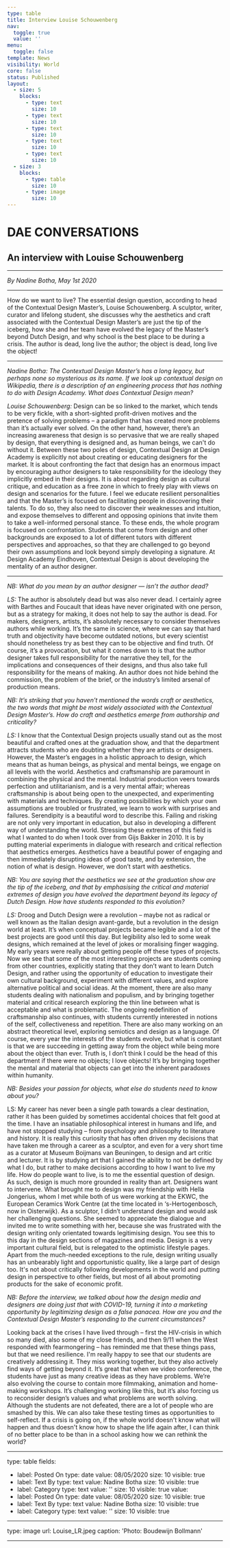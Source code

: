 ```yaml
---
type: table
title: Interview Louise Schouwenberg
nav:
  toggle: true
  value: ''
menu:
  toggle: false
template: News
visibility: World
core: false
status: Published
layout:
  - size: 5
    blocks:
      - type: text
        size: 10
      - type: text
        size: 10
      - type: text
        size: 10
      - type: text
        size: 10
      - type: text
        size: 10
  - size: 3
    blocks:
      - type: table
        size: 10
      - type: image
        size: 10
---
```


# DAE CONVERSATIONS

## An interview with Louise Schouwenberg

---

*By Nadine Botha, May 1st 2020*

---

How do we want to live? The essential design question, according to head of the Contextual Design Master’s, Louise Schouwenberg. A sculptor, writer, curator and lifelong student, she discusses why the aesthetics and craft associated with the Contextual Design Master’s are just the tip of the iceberg, how she and her team have evolved the legacy of the Master’s beyond Dutch Design, and why school is the best place to be during a crisis. The author is dead, long live the author; the object is dead, long live the object!

---

**Nadine Botha:* The Contextual Design Master’s has a long legacy, but perhaps none so mysterious as its name. If we look up contextual design on Wikipedia, there is a description of an engineering process that has nothing to do with Design Academy. What does Contextual Design mean?*

*Louise Schouwenberg:* Design can be so linked to the market, which tends to be very fickle, with a short-sighted profit-driven motives and the pretence of solving problems – a paradigm that has created more problems than it’s actually ever solved. On the other hand, however, there’s an increasing awareness that design is so pervasive that we are really shaped by design, that everything is designed and, as human beings, we can't do without it. Between these two poles of design, Contextual Design at Design Academy is explicitly not about creating or educating designers for the market. It is about confronting the fact that design has an enormous impact by encouraging author designers to take responsibility for the ideology they implicitly embed in their designs. It is about regarding design as cultural critique, and education as a free zone in which to freely play with views on design and scenarios for the future. I feel we educate resilient personalities and that the Master’s is focused on facilitating people in discovering their talents. To do so, they also need to discover their weaknesses and intuition, and expose themselves to different and opposing opinions that invite them to take a well-informed personal stance. To these ends, the whole program is focused on confrontation. Students that come from design and other backgrounds are exposed to a lot of different tutors with different perspectives and approaches, so that they are challenged to go beyond their own assumptions and look beyond simply developing a signature. At Design Academy Eindhoven, Contextual Design is about developing the mentality of an author designer.

---

**NB:* What do you mean by an author designer — isn’t the author dead?*

*LS:* The author is absolutely dead but was also never dead. I certainly agree with Barthes and Foucault that ideas have never originated with one person, but as a strategy for making, it does not help to say the author is dead. For makers, designers, artists, it’s absolutely necessary to consider themselves authors while working. It’s the same in science, where we can say that hard truth and objectivity have become outdated notions, but every scientist should nonetheless try as best they can to be objective and find truth. Of course, it’s a provocation, but what it comes down to is that the author designer takes full responsibility for the narrative they tell, for the implications and consequences of their designs, and thus also take full responsibility for the means of making. An author does not hide behind the commission, the problem of the brief, or the industry’s limited arsenal of production means.

**NB:* It’s striking that you haven’t mentioned the words craft or aesthetics, the two words that might be most widely associated with the Contextual Design Master’s. How do craft and aesthetics emerge from authorship and criticality?*

*LS:* I know that the Contextual Design projects usually stand out as the most beautiful and crafted ones at the graduation show, and that the department attracts students who are doubting whether they are artists or designers. However, the Master’s engages in a holistic approach to design, which means that as human beings, as physical and mental beings, we engage on all levels with the world. Aesthetics and craftsmanship are paramount in combining the physical and the mental. Industrial production veers towards perfection and utilitarianism, and is a very mental affair; whereas craftsmanship is about being open to the unexpected, and experimenting with materials and techniques. By creating possibilities by which your own assumptions are troubled or frustrated, we learn to work with surprises and failures. Serendipity is a beautiful word to describe this. Failing and risking are not only very important in education, but also in developing a different way of understanding the world. Stressing these extremes of this field is what I wanted to do when I took over from Gijs Bakker in 2010. It is by putting material experiments in dialogue with research and critical reflection that aesthetics emerges. Aesthetics have a beautiful power of engaging and then immediately disrupting ideas of good taste, and by extension, the notion of what is design. However, we don’t start with aesthetics.

*NB:* *You are saying that the aesthetics we see at the graduation show are the tip of the iceberg, and that by emphasising the critical and material extremes of design you have evolved the department beyond its legacy of Dutch Design. How have students responded to this evolution?*

*LS:* Droog and Dutch Design were a revolution – maybe not as radical or well known as the Italian design avant-garde, but a revolution in the design world at least. It’s when conceptual projects became legible and a lot of the best projects are good until this day. But legibility also led to some weak designs, which remained at the level of jokes or moralising finger wagging. My early years were really about getting people off these types of projects. Now we see that some of the most interesting projects are students coming from other countries, explicitly stating that they don’t want to learn Dutch Design, and rather using the opportunity of education to investigate their own cultural background, experiment with different values, and explore alternative political and social ideas. At the moment, there are also many students dealing with nationalism and populism, and by bringing together material and critical research exploring the thin line between what is acceptable and what is problematic. The ongoing redefinition of craftsmanship also continues, with students currently interested in notions of the self, collectiveness and repetition. There are also many working on an abstract theoretical level, exploring semiotics and design as a language. Of course, every year the interests of the students evolve, but what is constant is that we are succeeding in getting away from the object while being more about the object than ever. Truth is, I don’t think I could be the head of this department if there were no objects; I love objects! It’s by bringing together the mental and material that objects can get into the inherent paradoxes within humanity.

*NB: Besides your passion for objects, what else do students need to know about you?*

LS: My career has never been a single path towards a clear destination, rather it has been guided by sometimes accidental choices that felt good at the time. I have an insatiable philosophical interest in humans and life, and have not stopped studying – from psychology and philosophy to literature and history. It is really this curiosity that has often driven my decisions that have taken me through a career as a sculptor, and even for a very short time as a curator at Museum Boijmans van Beuningen, to design and art critic and lecturer. It is by studying art that I gained the ability to not be defined by what I do, but rather to make decisions according to how I want to live my life. How do people want to live, is to me the essential question of design. As such, design is much more grounded in reality than art. Designers want to intervene. What brought me to design was my friendship with Hella Jongerius, whom I met while both of us were working at the EKWC, the European Ceramics Work Centre (at the time located in ‘s-Hertogenbosch, now in Oisterwijk). As a sculptor, I didn’t understand design and would ask her challenging questions. She seemed to appreciate the dialogue and invited me to write something with her, because she was frustrated with the design writing only orientated towards legitimising design. You see this to this day in the design sections of magazines and media. Design is a very important cultural field, but is relegated to the optimistic lifestyle pages. Apart from the much-needed exceptions to the rule, design writing usually has an unbearably light and opportunistic quality, like a large part of design too. It's not about critically following developments in the world and putting design in perspective to other fields, but most of all about promoting products for the sake of economic profit.

*NB: Before the interview, we talked about how the design media and designers are doing just that with COVID-19, turning it into a marketing opportunity by legitimizing design as a false panacea. How are you and the Contextual Design Master’s responding to the current circumstances?*

Looking back at the crises I have lived through – first the HIV-crisis in which so many died, also some of my close friends, and then 9/11 when the West responded with fearmongering – has reminded me that these things pass, but that we need resilience. I'm really happy to see that our students are creatively addressing it. They miss working together, but they also actively find ways of getting beyond it. It’s great that when we video conference, the students have just as many creative ideas as they have problems. We’re also evolving the course to contain more filmmaking, animation and home-making workshops. It’s challenging working like this, but it’s also forcing us to reconsider design’s values and what problems are worth solving. Although the students are not defeated, there are a lot of people who are smashed by this. We can also take these testing times as opportunities to self-reflect. If a crisis is going on, if the whole world doesn't know what will happen and thus doesn't know how to shape the life again after, I can think of no better place to be than in a school asking how we can rethink the world?

---

type: table
fields:
  - label: Posted On
    type: date
    value: 08/05/2020
    size: 10
    visible: true
  - label: Text By
    type: text
    value: Nadine Botha
    size: 10
    visible: true
  - label: Category
    type: text
    value: ''
    size: 10
    visible: true
value:
  - label: Posted On
    type: date
    value: 08/05/2020
    size: 10
    visible: true
  - label: Text By
    type: text
    value: Nadine Botha
    size: 10
    visible: true
  - label: Category
    type: text
    value: ''
    size: 10
    visible: true

---

type: image
url: Louise_LR.jpeg
caption: 'Photo: Boudewijn Bollmann'

---
